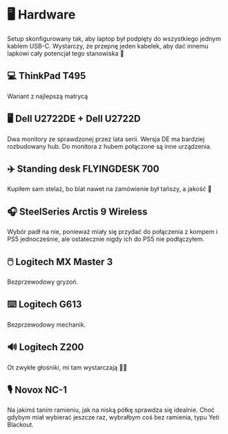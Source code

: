 # 🖥 Hardware

Setup skonfigurowany tak, aby laptop był podpięty do wszystkiego jednym kablem USB-C. Wystarczy, że przepnę jeden kabelek, aby dać innemu lapkowi cały potencjał tego stanowiska 🚀

## 💻 ThinkPad T495

Wariant z najlepszą matrycą

## 🖥️ Dell U2722DE + Dell U2722D

Dwa monitory ze sprawdzonej przez lata serii. Wersja DE ma bardziej rozbudowany hub. Do monitora z hubem połączone są inne urządzenia.

## ✈️ Standing desk FLYINGDESK 700

Kupiłem sam stelaż, bo blat nawet na zamówienie był tańszy, a jakość 💯

## 🎧 SteelSeries Arctis 9 Wireless

Wybór padł na nie, ponieważ miały się przydać do połączenia z kompem i PS5 jednocześnie, ale ostatecznie nigdy ich do PS5 nie podłączyłem.

## 🖱️ Logitech MX Master 3

Bezprzewodowy gryzoń.

## ⌨️ Logitech G613

Bezprzewodowy mechanik.

## 🔊 Logitech Z200

Ot zwykłe głośniki, mi tam wystarczają 🤷‍♂️

## 🎙️ Novox NC-1

Na jakimś tanim ramieniu, jak na niską półkę sprawdza się idealnie. Choć gdybym miał wybierać jeszcze raz, wybrałbym coś bez ramienia, typu Yeti Blackout.
